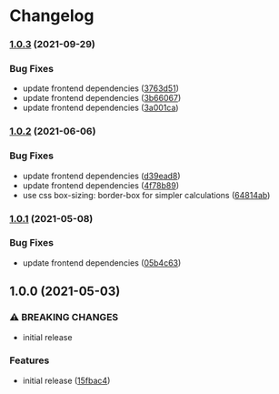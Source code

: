 # Changelog

### [1.0.3](https://www.github.com/iyzana/yt-sync/compare/v1.0.2...v1.0.3) (2021-09-29)


### Bug Fixes

* update frontend dependencies ([3763d51](https://www.github.com/iyzana/yt-sync/commit/3763d517f96ea7b206a77056c640ae3768c82db4))
* update frontend dependencies ([3b66067](https://www.github.com/iyzana/yt-sync/commit/3b66067c8196a6a42f8649da052d22d5825b48cd))
* update frontend dependencies ([3a001ca](https://www.github.com/iyzana/yt-sync/commit/3a001ca7fe7a40f9cad4b3f0952b313747d4d588))

### [1.0.2](https://www.github.com/iyzana/yt-sync/compare/v1.0.1...v1.0.2) (2021-06-06)


### Bug Fixes

* update frontend dependencies ([d39ead8](https://www.github.com/iyzana/yt-sync/commit/d39ead81fda3670f6f44c7dd3c028b071e509ee6))
* update frontend dependencies ([4f78b89](https://www.github.com/iyzana/yt-sync/commit/4f78b89d2833ef6c34c49445036c0bc4ba0ba6f1))
* use css box-sizing: border-box for simpler calculations ([64814ab](https://www.github.com/iyzana/yt-sync/commit/64814ab927661759df55efbd8567138485c7656c))

### [1.0.1](https://www.github.com/iyzana/yt-sync/compare/v1.0.0...v1.0.1) (2021-05-08)


### Bug Fixes

* update frontend dependencies ([05b4c63](https://www.github.com/iyzana/yt-sync/commit/05b4c63a7e95e4372861e7519b95d7898b9768de))

## 1.0.0 (2021-05-03)


### ⚠ BREAKING CHANGES

* initial release

### Features

* initial release ([15fbac4](https://www.github.com/iyzana/yt-sync/commit/15fbac4a08fc140de170482a1fb5c9e845438c93))
